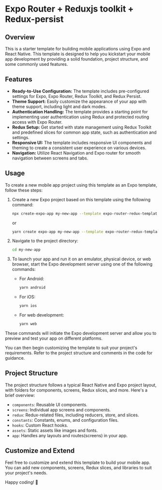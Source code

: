 # Expo Router + Reduxjs toolkit + Redux-persist

## Overview

This is a starter template for building mobile applications using Expo and React Native. This template is designed to help you kickstart your mobile app development by providing a solid foundation, project structure, and some commonly used features.

## Features

-   **Ready-to-Use Configuration:** The template includes pre-configured settings for Expo, Expo Router, Redux Toolkit, and Redux Persist.
-   **Theme Support:** Easily customize the appearance of your app with theme support, including light and dark modes.
-   **Authentication Handling:** The template provides a starting point for implementing user authentication using Redux and protected routing access with Expo Router.
-   **Redux Setup:** Get started with state management using Redux Toolkit and predefined slices for common app state, such as authentication and settings.
-   **Responsive UI:** The template includes responsive UI components and theming to create a consistent user experience on various devices.
-   **Navigation:** Utilize React Navigation and Expo router for smooth navigation between screens and tabs.

## Usage

To create a new mobile app project using this template as an Expo template, follow these steps:

1. Create a new Expo project based on this template using the following command:

    ```bash
    npx create-expo-app my-new-app --template expo-router-redux-template
    ```

    or

    ```bash
    yarn create expo-app my-new-app --template expo-router-redux-template
    ```

2. Navigate to the project directory:

    ```bash
    cd my-new-app
    ```

3. To launch your app and run it on an emulator, physical device, or web browser, start the Expo development server using one of the following commands:

    - For Android:

        ```bash
        yarn android
        ```

    - For iOS:

        ```bash
        yarn ios
        ```

    - For web development:
        ```bash
        yarn web
        ```

These commands will initiate the Expo development server and allow you to preview and test your app on different platforms.

You can then begin customizing the template to suit your project's requirements. Refer to the project structure and comments in the code for guidance.

## Project Structure

The project structure follows a typical React Native and Expo project layout, with folders for components, screens, Redux slices, and more. Here's a brief overview:

-   `components`: Reusable UI components.
-   `screens`: Individual app screens and components.
-   `redux`: Redux-related files, including reducers, store, and slices.
-   `constants`: Constants, enums, and configuration files.
-   `hooks`: Custom React hooks.
-   `assets`: Static assets like images and fonts.
-   `app`: Handles any layouts and routes(screens) in your app.

## Customize and Extend

Feel free to customize and extend this template to build your mobile app. You can add new components, screens, Redux slices, and libraries to suit your project's needs.

Happy coding! 🚀
